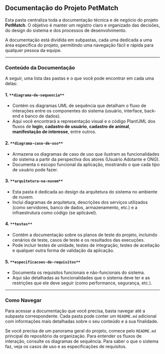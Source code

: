 ## Documentação do Projeto PetMatch

Esta pasta centraliza toda a documentação técnica e de negócio do projeto **PetMatch**. O objetivo é manter um registro claro e organizado das decisões, do design do sistema e dos processos de desenvolvimento.

A documentação está dividida em subpastas, cada uma dedicada a uma área específica do projeto, permitindo uma navegação fácil e rápida para qualquer pessoa da equipe.

---

### Conteúdo da Documentação

A seguir, uma lista das pastas e o que você pode encontrar em cada uma delas:

#### 1\. `**diagrama-de-sequencia**`

*   Contém os diagramas UML de sequência que detalham o fluxo de interações entre os componentes do sistema (usuário, interface, back-end e banco de dados).
*   Aqui você encontrará a representação visual e o código PlantUML dos fluxos de **login**, **cadastro de usuário**, **cadastro de animal**, **manifestação de interesse**, entre outros.

#### 2\. `**diagrama-caso-de-uso**`

*   Armazena os diagramas de caso de uso que ilustram as funcionalidades do sistema a partir da perspectiva dos atores (Usuário Adotante e ONG).
*   Documenta o escopo funcional da aplicação, mostrando o que cada tipo de usuário pode fazer.

#### 3\. `**arquitetura-na-nuvem**`

*   Esta pasta é dedicada ao design da arquitetura do sistema no ambiente de nuvem.
*   Inclui diagramas de arquitetura, descrições dos serviços utilizados (como servidores, banco de dados, armazenamento, etc.) e a infraestrutura como código (se aplicável).

#### 4\. `**testes**`

*   Contém a documentação sobre os planos de teste do projeto, incluindo cenários de teste, casos de teste e os resultados das execuções.
*   Pode incluir testes de unidade, testes de integração, testes de aceitação e qualquer outra forma de validação da aplicação.

#### 5\. `**especificacoes-de-requisitos**`

*   Documenta os requisitos funcionais e não-funcionais do sistema.
*   Aqui são detalhadas as funcionalidades que o sistema deve ter e as restrições que ele deve seguir (como performance, segurança, etc.).

---

### Como Navegar

Para acessar a documentação que você precisa, basta navegar até a subpasta correspondente. Cada pasta pode conter um `README.md` adicional com informações mais detalhadas sobre o seu conteúdo e a sua finalidade.

Se você precisa de um panorama geral do projeto, comece pelo `README.md` principal do repositório da organização. Para entender os fluxos de interação, consulte os diagramas de sequência. Para saber o que o sistema faz, veja os casos de uso e as especificações de requisitos.
